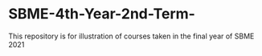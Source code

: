 # SBME-4th-Year-2nd-Term-
This repository is for illustration of courses taken in the final year of SBME 2021
